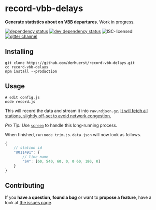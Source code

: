 # record-vbb-delays

**Generate statistics about on VBB departures.** Work in progress.

[![dependency status](https://img.shields.io/david/derhuerst/record-vbb-delays.svg)](https://david-dm.org/derhuerst/record-vbb-delays)
[![dev dependency status](https://img.shields.io/david/dev/derhuerst/record-vbb-delays.svg)](https://david-dm.org/derhuerst/record-vbb-delays#info=devDependencies)
![ISC-licensed](https://img.shields.io/github/license/derhuerst/record-vbb-delays.svg)
[![gitter channel](https://badges.gitter.im/derhuerst/vbb-rest.svg)](https://gitter.im/derhuerst/vbb-rest)


## Installing

```shell
git clone https://github.com/derhuerst/record-vbb-delays.git
cd record-vbb-delays
npm install --production
```

## Usage

```shell
# edit config.js
node record.js
```

This will record the data and stream it into `raw.ndjson.gz`. [It will fetch all stations, slightly off-set to avoid network congestion.](https://github.com/derhuerst/vbb-monitor#usage)

*Pro Tip:* Use [`screen`](https://www.gnu.org/software/screen/manual/screen.html#Invoking-Screen) to handle this long-running process.

When finished, run `node trim.js`. `data.json` will now look as follows.

```js
{
	// station id
	"8011491": {
		// line name
		"S4": [60, 540, 60, 0, 0 60, 180, 0]
	}
}
```


## Contributing

If you **have a question**, **found a bug** or want to **propose a feature**, have a look at [the issues page](https://github.com/derhuerst/record-vbb-delays/issues).
